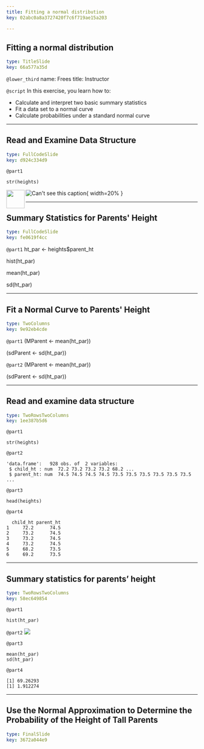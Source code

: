 ```yaml
---
title: Fitting a normal distribution
key: 02abc0a8a3727420f7c6f719ae15a203

---
```

## Fitting a normal distribution

```yaml
type: TitleSlide
key: 66a577a35d
```





`@lower_third`
name: Frees
title: Instructor

`@script`
In this exercise, you learn how to:

-    Calculate and interpret two basic summary statistics
-    Fit a data set to a normal curve
-    Calculate probabilities under a standard normal curve



---
## Read and Examine Data Structure

```yaml
type: FullCodeSlide
key: d924c334d9
```

`@part1`
```
str(heights)
```

<a href="url"><img src="https://assets.datacamp.com/production/repositories/2610/datasets/5936cbdadae1654921558e1159b130503e8c7b4e/Ch1ParentsHeight.png" align="left" height="48" width="48" ></a>



![Can't see this caption](https://assets.datacamp.com/production/repositories/2610/datasets/5936cbdadae1654921558e1159b130503e8c7b4e/Ch1ParentsHeight.png){ width=20% }








---
## Summary Statistics for Parents' Height

```yaml
type: FullCodeSlide
key: fe0619f4cc
```

`@part1`
ht_par <- heights$parent_ht

hist(ht_par)

mean(ht_par)

sd(ht_par)








---
## Fit a Normal Curve to Parents' Height

```yaml
type: TwoColumns
key: 9e92eb4cde
```

`@part1`
(MParent <- mean(ht_par))

(sdParent <- sd(ht_par))

`@part2`
(MParent <- mean(ht_par))

(sdParent <- sd(ht_par))







---
## Read and examine data structure

```yaml
type: TwoRowsTwoColumns
key: 1ee387b5d6
```

`@part1`
```
str(heights)
```

`@part2`
```
'data.frame':   928 obs. of  2 variables:
 $ child_ht : num  72.2 73.2 73.2 73.2 68.2 ...
 $ parent_ht: num  74.5 74.5 74.5 74.5 73.5 73.5 73.5 73.5 73.5 73.5 ...
```

`@part3`
```
head(heights)
```

`@part4`
```
  child_ht parent_ht
1     72.2      74.5
2     73.2      74.5
3     73.2      74.5
4     73.2      74.5
5     68.2      73.5
6     69.2      73.5
```





---
## Summary statistics for parents’ height

```yaml
type: TwoRowsTwoColumns
key: 58ec649854
```

`@part1`
```
hist(ht_par)
```

`@part2`
![](https://assets.datacamp.com/production/repositories/2610/datasets/5936cbdadae1654921558e1159b130503e8c7b4e/Ch1ParentsHeight.png)

`@part3`
```
mean(ht_par)
sd(ht_par)
```

`@part4`
```
[1] 69.26293
[1] 1.912274
```





---
## Use the Normal Approximation to Determine the Probability of the Height of Tall Parents

```yaml
type: FinalSlide
key: 3672a044e9
```








